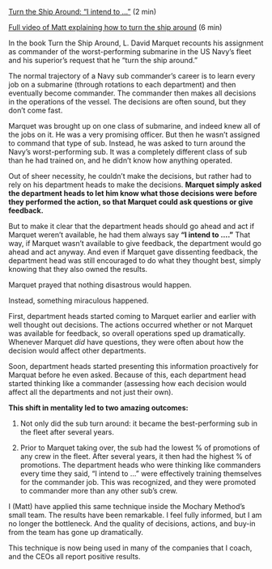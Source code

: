 [Turn the Ship Around: “I intend to …”](https://docs.google.com/document/d/1Uf5W4C0KG6Ywgsnh0TFlNbZTGymdgeTODAkpBYfj6Bo/edit) (2 min)

[Full video of Matt explaining how to turn the ship around](https://www.loom.com/share/bfbce58a3670467abf39d4591d30f3cc) (6 min)

In the book Turn the Ship Around, L. David Marquet recounts his assignment as commander of the worst-performing submarine in the US Navy’s fleet and his superior’s request that he “turn the ship around.”

The normal trajectory of a Navy sub commander’s career is to learn every job on a submarine (through rotations to each department) and then eventually become commander. The commander then makes all decisions in the operations of the vessel. The decisions are often sound, but they don’t come fast.

Marquet was brought up on one class of submarine, and indeed knew all of the jobs on it. He was a very promising officer. But then he wasn’t assigned to command that type of sub. Instead, he was asked to turn around the Navy’s worst-performing sub. It was a completely different class of sub than he had trained on, and he didn’t know how anything operated.

Out of sheer necessity, he couldn’t make the decisions, but rather had to rely on his department heads to make the decisions. **Marquet simply asked the department heads to let him know what those decisions were before they performed the action, so that Marquet could ask questions or give feedback.**

But to make it clear that the department heads should go ahead and act if Marquet weren’t available, he had them always say **“I intend to ….”** That way, if Marquet wasn’t available to give feedback, the department would go ahead and act anyway. And even if Marquet gave dissenting feedback, the department head was still encouraged to do what they thought best, simply knowing that they also owned the results.

Marquet prayed that nothing disastrous would happen.

Instead, something miraculous happened.

First, department heads started coming to Marquet earlier and earlier with well thought out decisions. The actions occurred whether or not Marquet was available for feedback, so overall operations sped up dramatically. Whenever Marquet _did_ have questions, they were often about how the decision would affect other departments.

Soon, department heads started presenting this information proactively for Marquat before he even asked. Because of this, each department head started thinking like a commander (assessing how each decision would affect all the departments and not just their own).

**This shift in mentality led to two amazing outcomes:**

1. Not only did the sub turn around: it became the best-performing sub in the fleet after several years.  

2. Prior to Marquet taking over, the sub had the lowest % of promotions of any crew in the fleet. After several years, it then had the highest % of promotions. The department heads who were thinking like commanders every time they said, “I intend to …” were effectively training themselves for the commander job. This was recognized, and they were promoted to commander more than any other sub’s crew.

I (Matt) have applied this same technique inside the Mochary Method’s small team. The results have been remarkable. I feel fully informed, but I am no longer the bottleneck. And the quality of decisions, actions, and buy-in from the team has gone up dramatically.

This technique is now being used in many of the companies that I coach, and the CEOs all report positive results.
